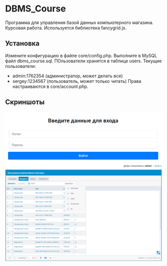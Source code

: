 DBMS_Course
=============================

Программа для управления базой данных компьютерного магазина. Курсовая работа. Используется библиотека fancygrid.js.

Установка
------------

Измените конфигурацию в файле core/config.php. Выполните в MySQL файл dbms_course.sql. 
ПОльзователи хранятся в таблице users. Текущие пользователи: 
- admin:1762354 (администратор, может делать все)
- sergey:1234567 (пользователь, может только читать)
Права настраиваются в core/account.php.

Скриншоты
------------

![Форма входа](screenshots/1.png "Форма входа")
![Управление БД](screenshots/2.png "Управление БД")

